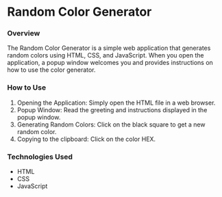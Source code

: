 # Random Color Generator

### Overview

The Random Color Generator is a simple web application that generates random colors using HTML, CSS, and JavaScript. When you open the application, a popup window welcomes you and provides instructions on how to use the color generator.

### How to Use

1. Opening the Application: Simply open the HTML file in a web browser.
1. Popup Window: Read the greeting and instructions displayed in the popup window.
1. Generating Random Colors: Click on the black square to get a new random color.
1. Copying to the clipboard: Click on the color HEX.

### Technologies Used

- HTML
- CSS
- JavaScript

